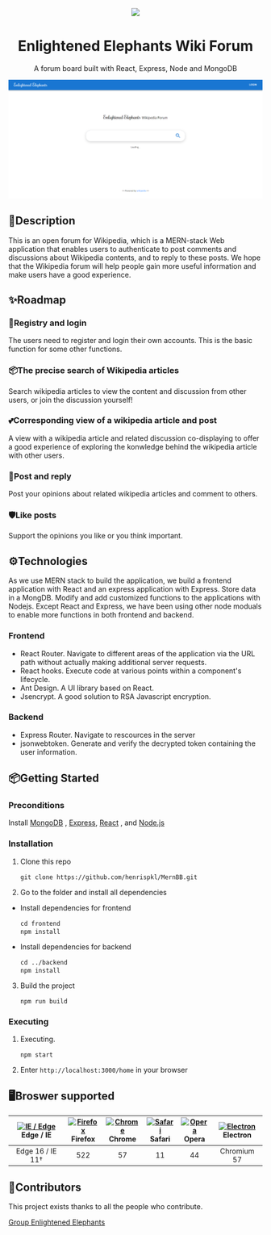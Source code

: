 <p align="center">
  <a href="https://yangshunjie.com/ant-design-blazor/">
    <img src="./frontend/public/favicon.ico">
  </a>
</p>

<h1 align="center">Enlightened Elephants Wiki Forum</h1>

<div align="center">A forum board built with React, Express, Node and MongoDB</div>

![](https://raw.githubusercontent.com/UOA-CS732-SE750-Students-2022/project-group-enlightened-elephants/main/Home.png?token=GHSAT0AAAAAABTNHWSLJKLLH2NAPGLAVZAIYUA24ZA)

## 🎨Description 

This is an open forum for Wikipedia, which is a MERN-stack Web application that enables users to authenticate to post comments and discussions about Wikipedia contents, and to reply to these posts. We hope that the Wikipedia forum will help people gain more useful information and make users have a good experience.

## ✨Roadmap

### 🌈Registry and login

The users need to register and login their own accounts. This is the basic function for some other functions.


### 📦The precise search of Wikipedia articles
Search wikipedia articles to view the content and discussion from other users, or join the discussion yourself!

### 💕Corresponding view of a wikipedia article and post
A view with a wikipedia article and related discussion co-displaying to offer a good experience of exploring the konwledge behind the wikipedia article with other users.

### 🎨Post and reply
Post your opinions about related wikipedia articles and comment to others.

### 🛡Like posts
Support the opinions you like or you think important.


## ⚙️Technologies

As we use MERN stack to build the application, we build a frontend application with React and an express application with Express. Store data in a MongDB. Modify and add customized functions to the applications with Nodejs. Except React and Express, we have been using other node moduals to enable more functions in both frontend and backend.

### Frontend

* React Router. Navigate to different areas of the application via the URL path without actually making additional server requests.
* React hooks. Execute code at various points within a component's lifecycle.
* Ant Design. A UI library based on React.
* Jsencrypt. A good solution to RSA Javascript encryption.

### Backend
* Express Router. Navigate to rescources in the server
* jsonwebtoken. Generate and verify the decrypted token containing the user information.

## 📦Getting Started

### Preconditions

Install [MongoDB](https://www.mongodb.com/3) , [Express](https://expressjs.com/), [React](https://reactjs.org/) , and [Node.js](https://nodejs.org/en/)

### Installation

1. Clone this repo

       git clone https://github.com/henrispkl/MernBB.git



2. Go to the folder and install all dependencies

* Install dependencies for frontend

      cd frontend
      npm install

* Install dependencies for backend

      cd ../backend
      npm install

3. Build the project

       npm run build

### Executing

1. Executing.

       npm start

2. Enter `http://localhost:3000/home` in your browser


## 🖥Broswer supported

| [<img src="https://cdn.jsdelivr.net/gh/alrra/browser-logos/src/edge/edge_48x48.png" alt="IE / Edge" width="24px" height="24px" />](http://godban.github.io/browsers-support-badges/)</br> Edge / IE | [<img src="https://cdn.jsdelivr.net/gh/alrra/browser-logos/src/firefox/firefox_48x48.png" alt="Firefox" width="24px" height="24px" />](http://godban.github.io/browsers-support-badges/)</br>Firefox | [<img src="https://cdn.jsdelivr.net/gh/alrra/browser-logos/src/chrome/chrome_48x48.png" alt="Chrome" width="24px" height="24px" />](http://godban.github.io/browsers-support-badges/)</br>Chrome | [<img src="https://cdn.jsdelivr.net/gh/alrra/browser-logos/src/safari/safari_48x48.png" alt="Safari" width="24px" height="24px" />](http://godban.github.io/browsers-support-badges/)</br>Safari | [<img src="https://cdn.jsdelivr.net/gh/alrra/browser-logos/src/opera/opera_48x48.png" alt="Opera" width="24px" height="24px" />](http://godban.github.io/browsers-support-badges/)</br>Opera | [<img src="https://cdn.jsdelivr.net/gh/alrra/browser-logos/src/electron/electron_48x48.png" alt="Electron" width="24px" height="24px" />](http://godban.github.io/browsers-support-badges/)</br>Electron |
| :-------------------------------------------------------------------------------------------------------------------------------------------------------------------------------------------------: | :--------------------------------------------------------------------------------------------------------------------------------------------------------------------------------------------------: | :----------------------------------------------------------------------------------------------------------------------------------------------------------------------------------------------: | :----------------------------------------------------------------------------------------------------------------------------------------------------------------------------------------------: | :------------------------------------------------------------------------------------------------------------------------------------------------------------------------------------------: | :------------------------------------------------------------------------------------------------------------------------------------------------------------------------------------------------------: |
|                                                                                          Edge 16 / IE 11†                                                                                           |                                                                                                 522                                                                                                  |                                                                                                57                                                                                                |                                                                                                11                                                                                                |                                                                                              44                                                                                              |                                                                                               Chromium 57                                                                                                |

## 🤝Contributors

This project exists thanks to all the people who contribute.

<a href="https://github.com/UOA-CS732-SE750-Students-2022/project-group-enlightened-elephants/graphs/contributors">
  Group Enlightened Elephants
</a>
